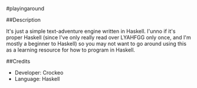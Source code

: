 #playingaround

##Description

It's just a simple text-adventure engine written in Haskell. I'unno if it's proper Haskell (since I've only really read over LYAHFGG only once, and I'm mostly a beginner to Haskell) so you may not want to go around using this as a learning resource for how to program in Haskell.

##Credits

* Developer: Crockeo
* Language: Haskell

